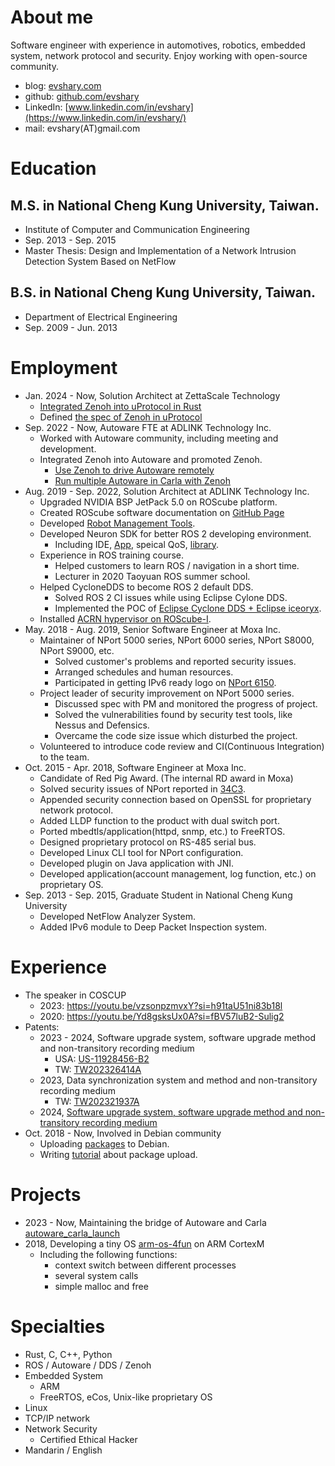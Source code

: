 # About me
Software engineer with experience in automotives, robotics, embedded system, network protocol and security.
Enjoy working with open-source community.

* blog: [evshary.com](https://evshary.com)
* github: [github.com/evshary](https://github.com/evshary)
* LinkedIn: [www.linkedin.com/in/evshary](https://www.linkedin.com/in/evshary/)
* mail: evshary(AT)gmail.com

# Education
## M.S. in National Cheng Kung University, Taiwan.
* Institute of Computer and Communication Engineering
* Sep. 2013 - Sep. 2015
* Master Thesis: Design and Implementation of a Network Intrusion Detection System Based on NetFlow

## B.S. in National Cheng Kung University, Taiwan.
* Department of Electrical Engineering
* Sep. 2009 - Jun. 2013

# Employment
* Jan. 2024 - Now, Solution Architect at ZettaScale Technology
    * [Integrated Zenoh into uProtocol in Rust](https://github.com/eclipse-uprotocol/up-client-zenoh-rust)
    * Defined [the spec of Zenoh in uProtocol](https://github.com/eclipse-uprotocol/up-spec/blob/main/up-l1/zenoh.adoc)
* Sep. 2022 - Now, Autoware FTE at ADLINK Technology Inc.
    * Worked with Autoware community, including meeting and development.
    * Integrated Zenoh into Autoware and promoted Zenoh.
        * [Use Zenoh to drive Autoware remotely](https://autoware.org/driving-autoware-with-zenoh/)
        * [Run multiple Autoware in Carla with Zenoh](https://autoware.org/running-multiple-autoware-powered-vehicles-in-carla-using-zenoh/)
* Aug. 2019 - Sep. 2022, Solution Architect at ADLINK Technology Inc.
    * Upgraded NVIDIA BSP JetPack 5.0 on ROScube platform.
    * Created ROScube software documentation on [GitHub Page](https://adlink-ros.github.io/roscube-doc/index.html)
    * Developed [Robot Management Tools](https://github.com/Adlink-ROS/RMT-User-Manual).
    * Developed Neuron SDK for better ROS 2 developing environment.
      - Including IDE, [App](https://github.com/Adlink-ROS/neuron_app_overview), speical QoS, [library](https://github.com/adlink-ROS/mraa).
    * Experience in ROS training course.
      - Helped customers to learn ROS / navigation in a short time.
      - Lecturer in 2020 Taoyuan ROS summer school.
    * Helped CycloneDDS to become ROS 2 default DDS.
      - Solved ROS 2 CI issues while using Eclipse Cylone DDS.
      - Implemented the POC of [Eclipse Cyclone DDS + Eclipse iceoryx](https://github.com/eclipse-cyclonedds/cyclonedds/blob/iceoryx/docs/manual/shared_memory.rst).
    * Installed [ACRN hypervisor on ROScube-I](https://projectacrn.github.io/2.5/getting-started/roscube/roscube-gsg.html).
* May. 2018 - Aug. 2019, Senior Software Engineer at Moxa Inc.
    * Maintainer of NPort 5000 series, NPort 6000 series, NPort S8000, NPort S9000, etc.
        * Solved customer's problems and reported security issues.
        * Arranged schedules and human resources.
        * Participated in getting IPv6 ready logo on [NPort 6150](https://www.ipv6ready.org/db/index.php/public/logo/02-C-001886/).
    * Project leader of security improvement on NPort 5000 series.
        * Discussed spec with PM and monitored the progress of project.
        * Solved the vulnerabilities found by security test tools, like Nessus and Defensics.
        * Overcame the code size issue which disturbed the project.
    * Volunteered to introduce code review and CI(Continuous Integration) to the team.
* Oct. 2015 - Apr. 2018, Software Engineer at Moxa Inc.
    * Candidate of Red Pig Award. (The internal RD award in Moxa)
    * Solved security issues of NPort reported in [34C3](https://www.youtube.com/watch?v=Itgwb3rn7gE).
    * Appended security connection based on OpenSSL for proprietary network protocol.
    * Added LLDP function to the product with dual switch port.
    * Ported mbedtls/application(httpd, snmp, etc.) to FreeRTOS.
    * Designed proprietary protocol on RS-485 serial bus.
    * Developed Linux CLI tool for NPort configuration.
    * Developed plugin on Java application with JNI.
    * Developed application(account management, log function, etc.) on proprietary OS.
* Sep. 2013 - Sep. 2015, Graduate Student in National Cheng Kung University
    * Developed NetFlow Analyzer System.
    * Added IPv6 module to Deep Packet Inspection system.

# Experience
* The speaker in COSCUP
    * 2023: https://youtu.be/vzsonpzmvxY?si=h91taU51ni83b18l
    * 2020: https://youtu.be/Yd8gsksUx0A?si=fBV57luB2-Sulig2
* Patents:
    * 2023 - 2024, Software upgrade system, software upgrade method and non-transitory recording medium
        * USA: [US-11928456-B2](https://ppubs.uspto.gov/dirsearch-public/print/downloadPdf/11928456) 
        * TW: [TW202326414A](https://gpss3.tipo.gov.tw/gpsskmc/gpssbkm?!!FRURLTW202326414A)
    * 2023, Data synchronization system and method and non-transitory recording medium
        * TW: [TW202321937A](https://gpss3.tipo.gov.tw/gpsskmc/gpssbkm?!!FRURLTW202321937A)
    * 2024, [ Software upgrade system, software upgrade method and non-transitory recording medium]()
* Oct. 2018 - Now, Involved in Debian community
    * Uploading [packages](https://qa.debian.org/developer.php?login=evshary%40gmail.com) to Debian.
    * Writing [tutorial](https://hackmd.io/zjBAekZBTkS6_4gh0uvtQA) about package upload.

# Projects
* 2023 - Now, Maintaining the bridge of Autoware and Carla [autoware_carla_launch](https://autoware-carla-launch.readthedocs.io/en/latest/)
* 2018, Developing a tiny OS [arm-os-4fun](https://github.com/evshary/arm-os-4fun) on ARM CortexM
    * Including the following functions:
        * context switch between different processes
        * several system calls
        * simple malloc and free

# Specialties
* Rust, C, C++, Python
* ROS / Autoware / DDS / Zenoh
* Embedded System
    * ARM
    * FreeRTOS, eCos, Unix-like proprietary OS
* Linux
* TCP/IP network
* Network Security
    * Certified Ethical Hacker
* Mandarin / English

